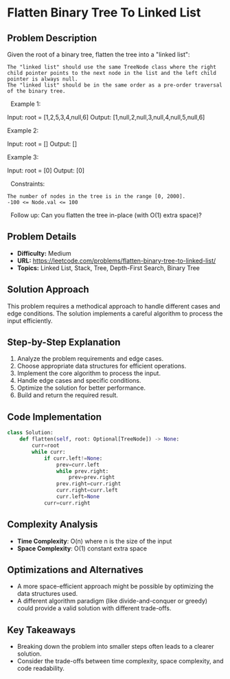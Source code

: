 # Flatten Binary Tree To Linked List

## Problem Description

Given the root of a binary tree, flatten the tree into a "linked list":


	The "linked list" should use the same TreeNode class where the right child pointer points to the next node in the list and the left child pointer is always null.
	The "linked list" should be in the same order as a pre-order traversal of the binary tree.


 
Example 1:


Input: root = [1,2,5,3,4,null,6]
Output: [1,null,2,null,3,null,4,null,5,null,6]


Example 2:


Input: root = []
Output: []


Example 3:


Input: root = [0]
Output: [0]


 
Constraints:


	The number of nodes in the tree is in the range [0, 2000].
	-100 <= Node.val <= 100


 
Follow up: Can you flatten the tree in-place (with O(1) extra space)?

## Problem Details

- **Difficulty:** Medium
- **URL:** https://leetcode.com/problems/flatten-binary-tree-to-linked-list/
- **Topics:** Linked List, Stack, Tree, Depth-First Search, Binary Tree

## Solution Approach

This problem requires a methodical approach to handle different cases and edge conditions. The solution implements a careful algorithm to process the input efficiently.

## Step-by-Step Explanation

1. Analyze the problem requirements and edge cases.
2. Choose appropriate data structures for efficient operations.
3. Implement the core algorithm to process the input.
4. Handle edge cases and specific conditions.
5. Optimize the solution for better performance.
6. Build and return the required result.

## Code Implementation

```python
class Solution:
    def flatten(self, root: Optional[TreeNode]) -> None:
        curr=root
        while curr:
            if curr.left!=None:
                prev=curr.left
                while prev.right:
                    prev=prev.right
                prev.right=curr.right
                curr.right=curr.left
                curr.left=None
            curr=curr.right
```

## Complexity Analysis

- **Time Complexity**: O(n) where n is the size of the input
- **Space Complexity**: O(1) constant extra space

## Optimizations and Alternatives

- A more space-efficient approach might be possible by optimizing the data structures used.
- A different algorithm paradigm (like divide-and-conquer or greedy) could provide a valid solution with different trade-offs.


## Key Takeaways

- Breaking down the problem into smaller steps often leads to a clearer solution.
- Consider the trade-offs between time complexity, space complexity, and code readability.

